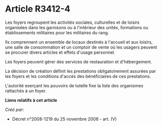 # Article R3412-4

Les foyers regroupent les activités sociales, culturelles et de loisirs organisées dans les garnisons ou à l'intérieur des
unités, formations ou établissements militaires pour les militaires du rang.

Ils comprennent un ensemble de locaux destinés à l'accueil et aux loisirs, une salle de consommation et un comptoir de vente
où les usagers peuvent se procurer divers articles et effets d'usage personnel.

Les foyers peuvent gérer des services de restauration et d'hébergement.

La décision de création définit les prestations obligatoirement assurées par les foyers et les conditions d'accès des
bénéficiaires de ces prestations.

L'autorité exerçant les pouvoirs de tutelle fixe la liste des organismes rattachés à un foyer.

**Liens relatifs à cet article**

_Créé par_:

  - Décret n°2008-1219 du 25 novembre 2008 - art. (V)
